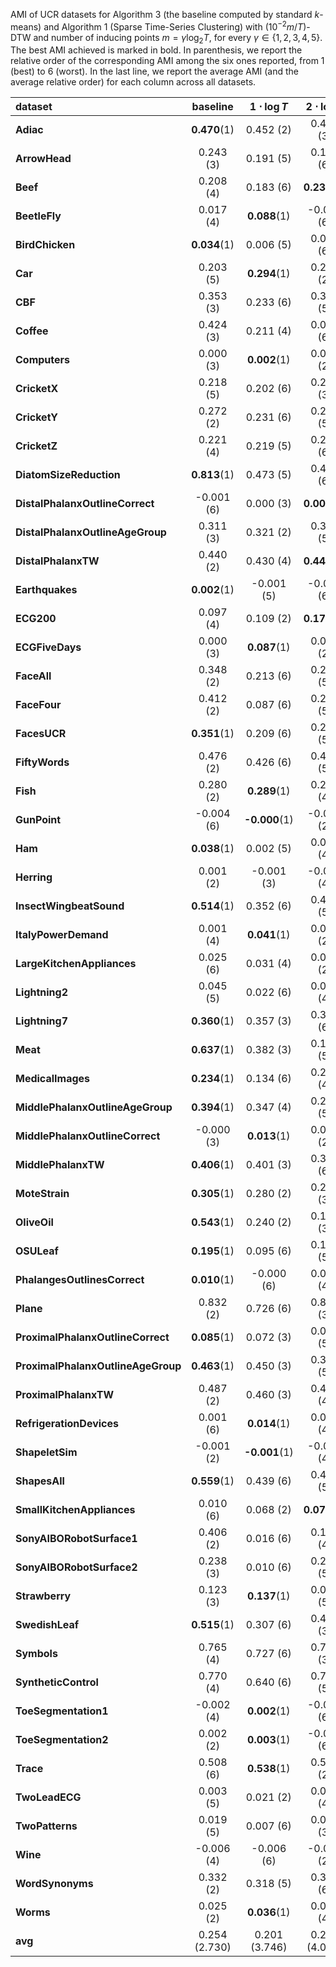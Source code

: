 AMI of UCR datasets for Algorithm 3 (the baseline computed by standard $k$-means) and Algorithm 1 (Sparse Time-Series Clustering)
with $(10^{-2}m / T)$-DTW and number of inducing points $m = \gamma \log_2 T$, for every $\gamma \in \{1, 2, 3, 4, 5\}$. The best AMI achieved is marked in bold. In parenthesis, we report the relative order of the corresponding AMI among the six ones reported, from $1$ (best) to $6$ (worst). In the last line, we report the average AMI (and the average relative order) for each column across all datasets.

| **dataset**                        | **baseline**       | **$1\cdot \log{T}$** | **$2\cdot \log{T}$** | **$3\cdot \log{T}$** | **$4\cdot \log{T}$** | **$5\cdot \log{T}$** |
|:-----------------------------------|:------------------:|:-----------------------------:|:-----------------------------:|:-----------------------------:|:-----------------------------:|:-----------------------------:|
| **Adiac**                          | **0.470**(1) | 0.452 (2)                     | 0.439 (3)                     | 0.383 (6)                     | 0.419 (5)                     | 0.435 (4)                     |
| **ArrowHead**                      | 0.243 (3)          | 0.191 (5)                     | 0.180 (6)                     | 0.249 (2)                     | 0.235 (4)                     | **0.252**(1)            |
| **Beef**                           | 0.208 (4)          | 0.183 (6)                     | **0.232**(1)            | 0.228 (2)                     | 0.219 (3)                     | 0.203 (5)                     |
| **BeetleFly**                      | 0.017 (4)          | **0.088**(1)            | -0.004 (6)                    | 0.042 (2)                     | 0.016 (5)                     | 0.023 (3)                     |
| **BirdChicken**                    | **0.034**(1) | 0.006 (5)                     | 0.005 (6)                     | 0.027 (3)                     | 0.034 (2)                     | 0.013 (4)                     |
| **Car**                            | 0.203 (5)          | **0.294**(1)            | 0.274 (2)                     | 0.233 (3)                     | 0.166 (6)                     | 0.204 (4)                     |
| **CBF**                            | 0.353 (3)          | 0.233 (6)                     | 0.331 (5)                     | 0.340 (4)                     | **0.369**(1)            | 0.356 (2)                     |
| **Coffee**                         | 0.424 (3)          | 0.211 (4)                     | 0.074 (6)                     | 0.088 (5)                     | 0.440 (2)                     | **0.574**(1)            |
| **Computers**                      | 0.000 (3)          | **0.002**(1)            | 0.001 (2)                     | -0.001 (5)                    | -0.001 (6)                    | -0.001 (4)                    |
| **CricketX**                       | 0.218 (5)          | 0.202 (6)                     | 0.222 (3)                     | **0.228**(1)            | 0.227 (2)                     | 0.220 (4)                     |
| **CricketY**                       | 0.272 (2)          | 0.231 (6)                     | 0.246 (5)                     | 0.267 (3)                     | 0.266 (4)                     | **0.275**(1)            |
| **CricketZ**                       | 0.221 (4)          | 0.219 (5)                     | 0.216 (6)                     | 0.224 (3)                     | 0.231 (2)                     | **0.231**(1)            |
| **DiatomSizeReduction**            | **0.813**(1) | 0.473 (5)                     | 0.464 (6)                     | 0.671 (4)                     | 0.732 (3)                     | 0.740 (2)                     |
| **DistalPhalanxOutlineCorrect**    | -0.001 (6)         | 0.000 (3)                     | **0.004**(1)            | 0.003 (2)                     | -0.001 (5)                    | -0.000 (4)                    |
| **DistalPhalanxOutlineAgeGroup**   | 0.311 (3)          | 0.321 (2)                     | 0.303 (5)                     | 0.287 (6)                     | **0.346**(1)            | 0.306 (4)                     |
| **DistalPhalanxTW**                | 0.440 (2)          | 0.430 (4)                     | **0.443**(1)            | 0.416 (6)                     | 0.437 (3)                     | 0.420 (5)                     |
| **Earthquakes**                    | **0.002**(1) | -0.001 (5)                    | -0.001 (6)                    | -0.001 (4)                    | -0.001 (2)                    | -0.001 (3)                    |
| **ECG200**                         | 0.097 (4)          | 0.109 (2)                     | **0.176**(1)            | 0.067 (6)                     | 0.080 (5)                     | 0.101 (3)                     |
| **ECGFiveDays**                    | 0.000 (3)          | **0.087**(1)            | 0.008 (2)                     | -0.001 (6)                    | -0.000 (5)                    | -0.000 (4)                    |
| **FaceAll**                        | 0.348 (2)          | 0.213 (6)                     | 0.279 (5)                     | 0.297 (4)                     | 0.317 (3)                     | **0.353**(1)            |
| **FaceFour**                       | 0.412 (2)          | 0.087 (6)                     | 0.273 (5)                     | 0.328 (3)                     | 0.312 (4)                     | **0.422**(1)            |
| **FacesUCR**                       | **0.351**(1) | 0.209 (6)                     | 0.281 (5)                     | 0.296 (4)                     | 0.302 (3)                     | 0.340 (2)                     |
| **FiftyWords**                     | 0.476 (2)          | 0.426 (6)                     | 0.449 (5)                     | 0.465 (4)                     | 0.468 (3)                     | **0.478**(1)            |
| **Fish**                           | 0.280 (2)          | **0.289**(1)            | 0.265 (4)                     | 0.243 (6)                     | 0.269 (3)                     | 0.260 (5)                     |
| **GunPoint**                       | -0.004 (6)         | **-0.000**(1)           | -0.003 (2)                    | -0.003 (3)                    | -0.004 (5)                    | -0.004 (4)                    |
| **Ham**                            | **0.038**(1) | 0.002 (5)                     | 0.003 (4)                     | 0.027 (2)                     | -0.003 (6)                    | 0.010 (3)                     |
| **Herring**                        | 0.001 (2)          | -0.001 (3)                    | -0.001 (4)                    | -0.005 (5)                    | **0.002**(1)            | -0.005 (6)                    |
| **InsectWingbeatSound**            | **0.514**(1) | 0.352 (6)                     | 0.405 (5)                     | 0.425 (4)                     | 0.463 (3)                     | 0.464 (2)                     |
| **ItalyPowerDemand**               | 0.001 (4)          | **0.041**(1)            | 0.017 (2)                     | 0.001 (5)                     | 0.002 (3)                     | -0.000 (6)                    |
| **LargeKitchenAppliances**         | 0.025 (6)          | 0.031 (4)                     | 0.038 (2)                     | **0.040**(1)            | 0.038 (3)                     | 0.030 (5)                     |
| **Lightning2**                     | 0.045 (5)          | 0.022 (6)                     | 0.066 (4)                     | 0.068 (3)                     | 0.068 (2)                     | **0.068**(1)            |
| **Lightning7**                     | **0.360**(1) | 0.357 (3)                     | 0.343 (6)                     | 0.348 (5)                     | 0.354 (4)                     | 0.357 (2)                     |
| **Meat**                           | **0.637**(1) | 0.382 (3)                     | 0.161 (5)                     | 0.065 (6)                     | 0.498 (2)                     | 0.288 (4)                     |
| **MedicalImages**                  | **0.234**(1) | 0.134 (6)                     | 0.217 (4)                     | 0.201 (5)                     | 0.225 (2)                     | 0.222 (3)                     |
| **MiddlePhalanxOutlineAgeGroup**   | **0.394**(1) | 0.347 (4)                     | 0.282 (5)                     | 0.251 (6)                     | 0.386 (3)                     | 0.394 (2)                     |
| **MiddlePhalanxOutlineCorrect**    | -0.000 (3)         | **0.013**(1)            | 0.007 (2)                     | -0.001 (5)                    | -0.000 (4)                    | -0.001 (6)                    |
| **MiddlePhalanxTW**                | **0.406**(1) | 0.401 (3)                     | 0.317 (6)                     | 0.326 (5)                     | 0.391 (4)                     | 0.405 (2)                     |
| **MoteStrain**                     | **0.305**(1) | 0.280 (2)                     | 0.265 (3)                     | 0.239 (6)                     | 0.255 (5)                     | 0.262 (4)                     |
| **OliveOil**                       | **0.543**(1) | 0.240 (2)                     | 0.166 (3)                     | 0.050 (4)                     | -0.023 (6)                    | -0.018 (5)                    |
| **OSULeaf**                        | **0.195**(1) | 0.095 (6)                     | 0.167 (5)                     | 0.188 (3)                     | 0.176 (4)                     | 0.190 (2)                     |
| **PhalangesOutlinesCorrect**       | **0.010**(1) | -0.000 (6)                    | 0.003 (4)                     | 0.002 (5)                     | 0.007 (3)                     | 0.010 (2)                     |
| **Plane**                          | 0.832 (2)          | 0.726 (6)                     | 0.827 (3)                     | 0.782 (5)                     | 0.821 (4)                     | **0.840**(1)            |
| **ProximalPhalanxOutlineCorrect**  | **0.085**(1) | 0.072 (3)                     | 0.035 (5)                     | 0.032 (6)                     | 0.038 (4)                     | 0.084 (2)                     |
| **ProximalPhalanxOutlineAgeGroup** | **0.463**(1) | 0.450 (3)                     | 0.380 (5)                     | 0.240 (6)                     | 0.426 (4)                     | 0.453 (2)                     |
| **ProximalPhalanxTW**              | 0.487 (2)          | 0.460 (3)                     | 0.458 (4)                     | 0.437 (5)                     | 0.432 (6)                     | **0.505**(1)            |
| **RefrigerationDevices**           | 0.001 (6)          | **0.014**(1)            | 0.009 (4)                     | 0.011 (3)                     | 0.013 (2)                     | 0.009 (5)                     |
| **ShapeletSim**                    | -0.001 (2)         | **-0.001**(1)           | -0.002 (4)                    | -0.001 (3)                    | -0.002 (5)                    | -0.003 (6)                    |
| **ShapesAll**                      | **0.559**(1) | 0.439 (6)                     | 0.497 (5)                     | 0.536 (4)                     | 0.544 (3)                     | 0.555 (2)                     |
| **SmallKitchenAppliances**         | 0.010 (6)          | 0.068 (2)                     | **0.074**(1)            | 0.065 (4)                     | 0.059 (5)                     | 0.068 (3)                     |
| **SonyAIBORobotSurface1**          | 0.406 (2)          | 0.016 (6)                     | 0.185 (4)                     | 0.067 (5)                     | 0.242 (3)                     | **0.437**(1)            |
| **SonyAIBORobotSurface2**          | 0.238 (3)          | 0.010 (6)                     | 0.225 (5)                     | **0.263**(1)            | 0.238 (2)                     | 0.238 (4)                     |
| **Strawberry**                     | 0.123 (3)          | **0.137**(1)            | 0.006 (5)                     | 0.130 (2)                     | 0.002 (6)                     | 0.073 (4)                     |
| **SwedishLeaf**                    | **0.515**(1) | 0.307 (6)                     | 0.449 (3)                     | 0.430 (5)                     | 0.441 (4)                     | 0.474 (2)                     |
| **Symbols**                        | 0.765 (4)          | 0.727 (6)                     | 0.768 (3)                     | **0.781**(1)            | 0.761 (5)                     | 0.778 (2)                     |
| **SyntheticControl**               | 0.770 (4)          | 0.640 (6)                     | 0.770 (5)                     | 0.779 (3)                     | 0.779 (2)                     | **0.780**(1)            |
| **ToeSegmentation1**               | -0.002 (4)         | **0.002**(1)            | -0.002 (6)                    | -0.002 (2)                    | -0.002 (3)                    | -0.002 (5)                    |
| **ToeSegmentation2**               | 0.002 (2)          | **0.003**(1)            | -0.000 (6)                    | 0.001 (4)                     | 0.001 (3)                     | -0.000 (5)                    |
| **Trace**                          | 0.508 (6)          | **0.538**(1)            | 0.527 (2)                     | 0.513 (3)                     | 0.512 (5)                     | 0.513 (4)                     |
| **TwoLeadECG**                     | 0.003 (5)          | 0.021 (2)                     | 0.005 (4)                     | 0.016 (3)                     | 0.001 (6)                     | **0.034**(1)            |
| **TwoPatterns**                    | 0.019 (5)          | 0.007 (6)                     | 0.020 (3)                     | 0.021 (2)                     | **0.024**(1)            | 0.019 (4)                     |
| **Wine**                           | -0.006 (4)         | -0.006 (6)                    | -0.004 (2)                    | -0.006 (5)                    | **-0.002**(1)           | -0.005 (3)                    |
| **WordSynonyms**                   | 0.332 (2)          | 0.318 (5)                     | 0.315 (6)                     | 0.321 (4)                     | 0.325 (3)                     | **0.333**(1)            |
| **Worms**                          | 0.025 (2)          | **0.036**(1)            | 0.024 (4)                     | 0.016 (6)                     | 0.018 (5)                     | 0.024 (3)                     |
| **avg**                            | 0.254 (2.730)      | 0.201 (3.746)                 | 0.209 (4.000)                 | 0.207 (3.952)                 | 0.228 (3.556)                 | 0.239 (3.016)                 |
